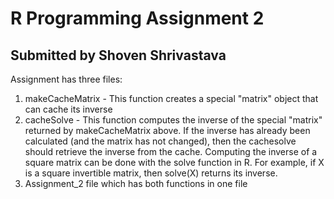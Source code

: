 # R Programming Assignment 2
## Submitted by Shoven Shrivastava

Assignment has three files: 
1. makeCacheMatrix - This function creates a special "matrix" object that can cache its inverse
2. cacheSolve - This function computes the inverse of the special "matrix" returned by makeCacheMatrix above. If the inverse has already been calculated (and the matrix has not changed), then the cachesolve should retrieve the inverse from the cache.
Computing the inverse of a square matrix can be done with the solve function in R. For example, if X is a square invertible matrix, then solve(X) returns its inverse.
3. Assignment_2 file which has both functions in one file



